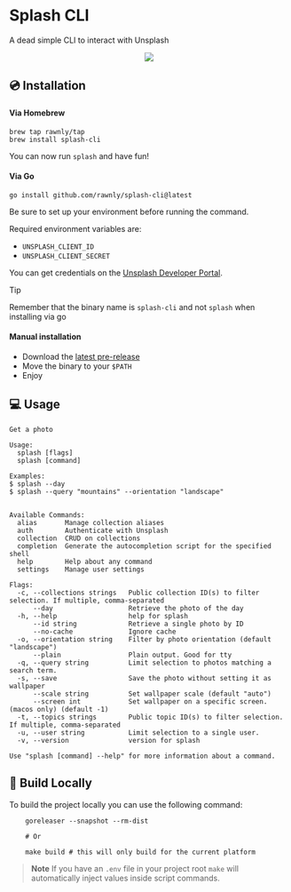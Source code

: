 # Splash CLI 
A dead simple CLI to interact with Unsplash

<center>
 <img src="https://github.com/user-attachments/assets/fb30ee98-d73e-4709-9a97-819a34bd78a6" />
</center>



## 💿 Installation

#### Via Homebrew
```shell
brew tap rawnly/tap
brew install splash-cli
```

You can now run `splash` and have fun!

#### Via Go 
```shell
go install github.com/rawnly/splash-cli@latest
```

Be sure to set up your environment before running the command.

Required environment variables are:
 - `UNSPLASH_CLIENT_ID`
 - `UNSPLASH_CLIENT_SECRET`

You can get credentials on the [Unsplash Developer Portal](https://unsplash.com/developers).

> [!TIP]
> Remember that the binary name is `splash-cli` and not `splash` when installing via go

#### Manual installation
- Download the [latest pre-release](https://github.com/splash-cli/splash-cli/releases)
- Move the binary to your `$PATH`
- Enjoy


## 💻 Usage
```
Get a photo

Usage:
  splash [flags]
  splash [command]

Examples:
$ splash --day
$ splash --query "mountains" --orientation "landscape"


Available Commands:
  alias       Manage collection aliases
  auth        Authenticate with Unsplash
  collection  CRUD on collections
  completion  Generate the autocompletion script for the specified shell
  help        Help about any command
  settings    Manage user settings

Flags:
  -c, --collections strings   Public collection ID(s) to filter selection. If multiple, comma-separated
      --day                   Retrieve the photo of the day
  -h, --help                  help for splash
      --id string             Retrieve a single photo by ID
      --no-cache              Ignore cache
  -o, --orientation string    Filter by photo orientation (default "landscape")
      --plain                 Plain output. Good for tty
  -q, --query string          Limit selection to photos matching a search term.
  -s, --save                  Save the photo without setting it as wallpaper
      --scale string          Set wallpaper scale (default "auto")
      --screen int            Set wallpaper on a specific screen. (macos only) (default -1)
  -t, --topics strings        Public topic ID(s) to filter selection. If multiple, comma-separated
  -u, --user string           Limit selection to a single user.
  -v, --version               version for splash

Use "splash [command] --help" for more information about a command.
```

## 🧰 Build Locally
To build the project locally you can use the following command:

```shell
    goreleaser --snapshot --rm-dist
    
    # Or
    
    make build # this will only build for the current platform
```
> **Note**
> If you have an `.env` file in your project root `make` will automatically inject values inside script commands.
